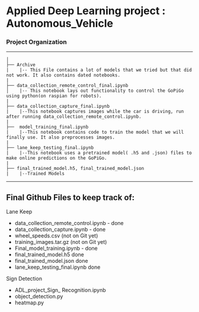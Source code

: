 # Applied Deep Learning project : Autonomous_Vehicle

### Project Organization

------------
    │
    ├── Archive
    |    |-- This File contains a lot of models that we tried but that did not work. It also contains dated notebooks.
    |
    ├── data_collection_remote_control_final.ipynb
    │    |-- This notebook lays out functionality to control the GoPiGo using python(on raspian for robots).
    |
    ├── data_collection_capture_final.ipynb
    |    |--This notebook captures images while the car is driving, run after running data_collection_remote_control.ipynb.
    |
    ├──  model_training_final.ipynb
    |    |--This notebook contains code to train the model that we will finally use. It also preprocesses images.
    |
    ├── lane_keep_testing_final.ipynb
    |    |--This notebook uses a pretrained model( .h5 and .json) files to make online predictions on the GoPiGo.
    |
    ├── final_trained_model.h5, final_trained_model.json
    |    |--Trained Models
       
    
--------

## Final Github Files to keep track of:

Lane Keep
- data_collection_remote_control.ipynb - done
- data_collection_capture.ipynb - done
- wheel_speeds.csv (not on Git yet)
- training_images.tar.gz (not on Git yet)
- Final_model_training.ipynb - done
- final_trained_model.h5 done
- final_trained_model.json done
- lane_keep_testing_final.ipynb done 

Sign Detection
- ADL_project_Sign_ Recognition.ipynb
- object_detection.py
- heatmap.py
